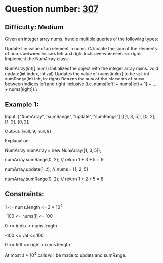 # Question number: [307](https://leetcode.com/problems/range-sum-query-mutable/)

## Difficulty: Medium
Given an integer array nums, handle multiple queries of the following types:

Update the value of an element in nums.
Calculate the sum of the elements of nums between indices left and right inclusive where left <= right.
Implement the NumArray class:

NumArray(int[] nums) Initializes the object with the integer array nums.
void update(int index, int val) Updates the value of nums[index] to be val.
int sumRange(int left, int right) Returns the sum of the elements of nums between indices left and right inclusive (i.e. nums[left] + nums[left + 1] + ... + nums[right]).\

## Example 1:
Input:
["NumArray", "sumRange", "update", "sumRange"]
[[[1, 3, 5]], [0, 2], [1, 2], [0, 2]]

Output:
[null, 9, null, 8]

Explanation:

NumArray numArray = new NumArray([1, 3, 5]);

numArray.sumRange(0, 2); // return 1 + 3 + 5 = 9

numArray.update(1, 2);   // nums = [1, 2, 5]

numArray.sumRange(0, 2); // return 1 + 2 + 5 = 8

## Constraints:

1 <= nums.length <= 3 * 10<sup>4</sup>

-100 <= nums[i] <= 100

0 <= index < nums.length

-100 <= val <= 100

0 <= left <= right < nums.length

At most 3 * 10<sup>4</sup> calls will be made to update and sumRange.

